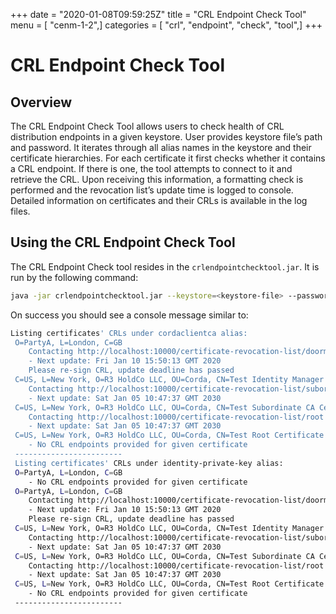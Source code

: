 +++
date = "2020-01-08T09:59:25Z"
title = "CRL Endpoint Check Tool"
menu = [ "cenm-1-2",]
categories = [ "crl", "endpoint", "check", "tool",]
+++


# CRL Endpoint Check Tool


## Overview

The CRL Endpoint Check Tool allows users to check health of CRL distribution endpoints in a given keystore. User
                provides keystore file’s path and password. It iterates through all alias names in the keystore and their certificate
                hierarchies. For each certificate it first checks whether it contains a CRL endpoint. If there is one, the tool
                attempts to connect to it and retrieve the CRL. Upon receiving this information, a formatting check is performed and
                the revocation list’s update time is logged to console. Detailed information on certificates and their CRLs is
                available in the log files.


## Using the CRL Endpoint Check Tool

The CRL Endpoint Check tool resides in the `crlendpointchecktool.jar`. It is run by the following command:

```bash
java -jar crlendpointchecktool.jar --keystore=<keystore-file> --password<keystore-password>
```
On success you should see a console message similar to:

```bash
Listing certificates' CRLs under cordaclientca alias:
 O=PartyA, L=London, C=GB
    Contacting http://localhost:10000/certificate-revocation-list/doorman CRL endpoint...
    - Next update: Fri Jan 10 15:50:13 GMT 2020
    Please re-sign CRL, update deadline has passed
 C=US, L=New York, O=R3 HoldCo LLC, OU=Corda, CN=Test Identity Manager Service Certificate
    Contacting http://localhost:10000/certificate-revocation-list/subordinate CRL endpoint...
    - Next update: Sat Jan 05 10:47:37 GMT 2030
 C=US, L=New York, O=R3 HoldCo LLC, OU=Corda, CN=Test Subordinate CA Certificate
    Contacting http://localhost:10000/certificate-revocation-list/root CRL endpoint...
    - Next update: Sat Jan 05 10:47:37 GMT 2030
 C=US, L=New York, O=R3 HoldCo LLC, OU=Corda, CN=Test Root Certificate
    - No CRL endpoints provided for given certificate
 ------------------------
 Listing certificates' CRLs under identity-private-key alias:
 O=PartyA, L=London, C=GB
    - No CRL endpoints provided for given certificate
 O=PartyA, L=London, C=GB
    Contacting http://localhost:10000/certificate-revocation-list/doorman CRL endpoint...
    - Next update: Fri Jan 10 15:50:13 GMT 2020
    Please re-sign CRL, update deadline has passed
 C=US, L=New York, O=R3 HoldCo LLC, OU=Corda, CN=Test Identity Manager Service Certificate
    Contacting http://localhost:10000/certificate-revocation-list/subordinate CRL endpoint...
    - Next update: Sat Jan 05 10:47:37 GMT 2030
 C=US, L=New York, O=R3 HoldCo LLC, OU=Corda, CN=Test Subordinate CA Certificate
    Contacting http://localhost:10000/certificate-revocation-list/root CRL endpoint...
    - Next update: Sat Jan 05 10:47:37 GMT 2030
 C=US, L=New York, O=R3 HoldCo LLC, OU=Corda, CN=Test Root Certificate
    - No CRL endpoints provided for given certificate
 ------------------------
```

